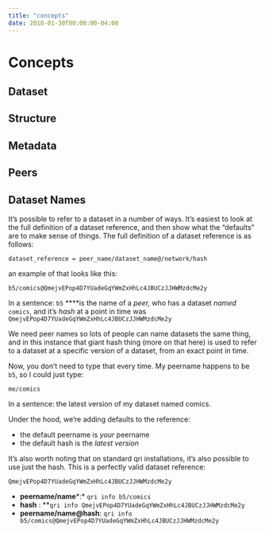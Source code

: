 ```yaml
---
title: "concepts"
date: 2018-01-30T00:00:00-04:00
---
```


# Concepts


## Dataset
## Structure
## Metadata
## Peers
## Dataset Names

It’s possible to refer to a dataset in a number of ways. It’s easiest to look at the full definition of a dataset reference, and then show what the “defaults” are to make sense of things. The full definition of a dataset reference is as follows:


    dataset_reference = peer_name/dataset_name@/network/hash

an example of that looks like this:

    b5/comics@QmejvEPop4D7YUadeGqYWmZxHhLc4JBUCzJJHWMzdcMe2y

In a sentence:
`b5` ****is the name of a *peer,* who has a dataset *named*  `comics`, and it’s *hash* at a point in time was `QmejvEPop4D7YUadeGqYWmZxHhLc4JBUCzJJHWMzdcMe2y` 

We need peer names so lots of people can name datasets the same thing, and in this instance that giant hash thing (more on that here) is used to refer to a dataset at a specific version of a dataset, from an exact point in time.

Now, you don’t need to type that every time. My peername happens to be `b5`, so I could just type:

    me/comics

In a sentence:
the latest version of my dataset named comics.

Under the hood, we’re adding defaults to the reference:

- the default peername is *your* peername
- the default hash is the *latest version*

It’s also worth noting that on standard qri installations, it’s also possible to use just the hash. This is a perfectly valid dataset reference:

    QmejvEPop4D7YUadeGqYWmZxHhLc4JBUCzJJHWMzdcMe2y


- **peername/name***:*  `qri info b5/comics`
- **hash** :  **`qri info QmejvEPop4D7YUadeGqYWmZxHhLc4JBUCzJJHWMzdcMe2y`
- **peername/name@hash**:  `qri info b5/comics@QmejvEPop4D7YUadeGqYWmZxHhLc4JBUCzJJHWMzdcMe2y`